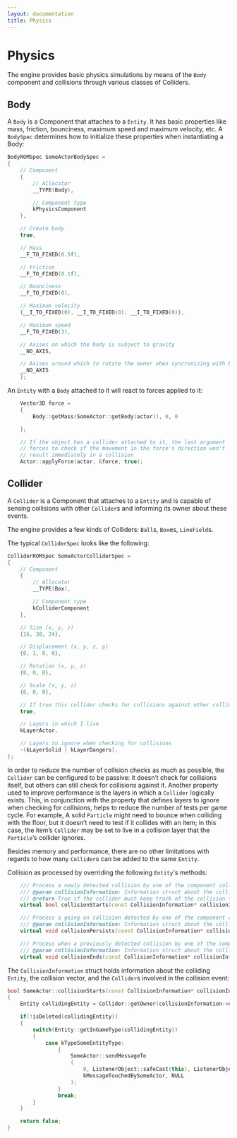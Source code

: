 ```yaml
---
layout: documentation
title: Physics
---
```


# Physics

The engine provides basic physics simulations by means of the `Body` component and collisions through various classes of Colliders.

## Body

A `Body` is a Component that attaches to a `Entity`. It has basic properties like mass, friction, bounciness, maximum speed and maximum velocity, etc. A `BodySpec` determines how to initialize these properties when instantiating a Body:

```cpp
BodyROMSpec SomeActorBodySpec =
{
    // Component
    {
        // Allocator
        __TYPE(Body),

        // Component type
        kPhysicsComponent
    },

    // Create body
    true,

    // Mass
    __F_TO_FIXED(0.5f),

    // Friction
    __F_TO_FIXED(0.1f),

    // Bounciness
    __F_TO_FIXED(0),

    // Maximum velocity
    {__I_TO_FIXED(0), __I_TO_FIXED(0), __I_TO_FIXED(0)},

    // Maximum speed
    __F_TO_FIXED(3),

    // Axises on which the body is subject to gravity
    __NO_AXIS,

    // Axises around which to rotate the owner when syncronizing with body
    __NO_AXIS
    };
```

An `Entity` with a `Body` attached to it will react to forces applied to it:

```cpp
    Vector3D force = 
    {
        Body::getMass(SomeActor::getBody(actor)), 0, 0

    };

    // If the object has a collider attached to it, the last argument
    // forces to check if the movement in the force's direction won't
    // result immediately in a collision
    Actor::applyForce(actor, &force, true);
```

## Collider

A `Collider` is a Component that attaches to a `Entity` and is capable of sensing collisions with other `Collider`s and informing its owner about these events.

The engine provides a few kinds of Colliders: `Ball`s, `Box`es, `LineField`s.

The typical `ColliderSpec` looks like the following:

```cpp
ColliderROMSpec SomeActorColliderSpec =
{
    // Component
    {
        // Allocator
        __TYPE(Box),

        // Component type
        kColliderComponent
    },

    // Size (x, y, z)
    {16, 38, 24},

    // Displacement (x, y, z, p)
    {0, 1, 0, 0},

    // Rotation (x, y, z)
    {0, 0, 0},

    // Scale (x, y, z)
    {0, 0, 0},

    // If true this collider checks for collisions against other colliders
    true,

    // Layers in which I live
    kLayerActor,

    // Layers to ignore when checking for collisions
    ~(kLayerSolid | kLayerDangers),
};
```

In order to reduce the number of collision checks as much as possible, the `Collider` can be configured to be passive: it doesn’t check for collisions itself, but others can still check for collisions against it. Another property used to improve performance is the layers in which a `Collider` logically exists. This, in conjunction with the property that defines layers to ignore when checking for collisions, helps to reduce the number of tests per game cycle. For example, A solid `Particle` might need to bounce when colliding with the floor, but it doesn’t need to test if it collides with an item; in this case, the item’s `Collider` may be set to live in a collision layer that the `Particle`’s collider ignores.

Besides memory and performance, there are no other limitations with regards to how many `Collider`s can be added to the same `Entity`.

Collision as processed by overriding the following `Entity`'s methods:

```cpp
    /// Process a newly detected collision by one of the component colliders.
    /// @param collisionInformation: Information struct about the collision to resolve 
    /// @return True if the collider must keep track of the collision to detect if it persists and when it ends; false otherwise
    virtual bool collisionStarts(const CollisionInformation* collisionInformation);

    /// Process a going on collision detected by one of the component colliders.
    /// @param collisionInformation: Information struct about the collision to resolve 
    virtual void collisionPersists(const CollisionInformation* collisionInformation);

    /// Process when a previously detected collision by one of the component colliders stops.
    /// @param collisionInformation: Information struct about the collision to resolve
    virtual void collisionEnds(const CollisionInformation* collisionInformation);
```

The `CollisionInformation` struct holds information about the colliding `Entity`, the collision vector, and the `Collider`s involved in the collision event:

```cpp
bool SomeActor::collisionStarts(const CollisionInformation* collisionInformation __attribute__ ((unused)))
{
    Entity collidingEntity = Collider::getOwner(collisionInformation->otherCollider);

    if(!isDeleted(collidingEntity))
    {
        switch(Entity::getInGameType(collidingEntity))
        {
            case kTypeSomeEntityType:
                {
                    SomeActor::sendMessageTo
                    (
                        0, ListenerObject::safeCast(this), ListenerObject::safeCast(collidingEntity),
                        kMessageTouchedBySomeActor, NULL
                    );
                }
                break;
        }
    }

    return false;
}
```